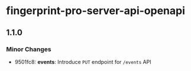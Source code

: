 # fingerprint-pro-server-api-openapi

## 1.1.0

### Minor Changes

- 9501fc8: **events**: Introduce `PUT` endpoint for `/events` API
